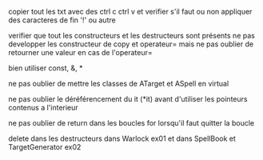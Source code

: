 copier tout les txt avec des ctrl c ctrl v et verifier s'il faut ou non appliquer des caracteres de fin
'!' ou autre

verifier que tout les constructeurs et les destructeurs sont présents
ne pas developper les constructeur de copy et operateur= mais ne pas oublier de retourner une valeur en cas de l'operateur=

bien utiliser const, &, *

ne pas oublier de mettre les classes de ATarget et ASpell en virtual

ne pas oublier le déréférencement du it (*it) avant d'utiliser les pointeurs contenus a l'interieur

ne pas oublier de return dans les boucles for lorsqu'il faut quitter la boucle

delete dans les destructeurs dans Warlock ex01 et dans SpellBook et TargetGenerator ex02

